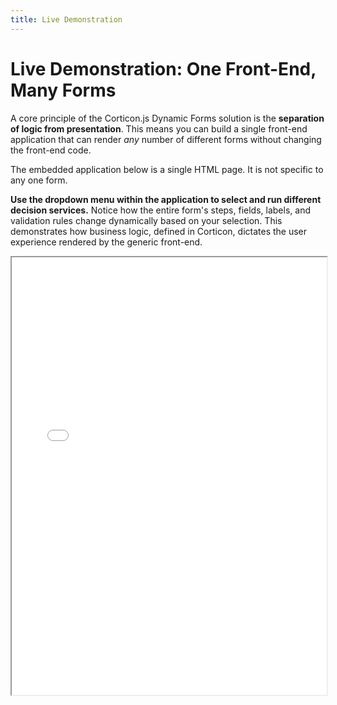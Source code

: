 ```yaml
---
title: Live Demonstration
---
```


# Live Demonstration: One Front-End, Many Forms

A core principle of the Corticon.js Dynamic Forms solution is the **separation of logic from presentation**. This means you can build a single front-end application that can render *any* number of different forms without changing the front-end code.

The embedded application below is a single HTML page. It is not specific to any one form.

**Use the dropdown menu within the application to select and run different decision services.** Notice how the entire form's steps, fields, labels, and validation rules change dynamically based on your selection. This demonstrates how business logic, defined in Corticon, dictates the user experience rendered by the generic front-end.

<iframe
  src="/corticon-forms-example/index.html"
  width="100%"
  height="700px"
  style={{ border: '1px solid #ccc', borderRadius: '8px' }}
  title="Live Dynamic Forms Demonstration">
</iframe>